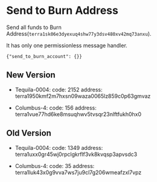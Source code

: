 # Send to Burn Address

Send all funds to Burn Address(`terra1sk06e3dyexuq4shw77y3dsv480xv42mq73anxu`).

It has only one permissionless message handler.

```
{"send_to_burn_account": {}}
```

## New Version
- Tequila-0004: 
   code: 2152
   address: terra1950kmf2m7hxsn09waza0065lz859c0p63gmvaz

- Columbus-4:
   code: 156
   address: terra1vue77hd6ke8msuqhwv5tvsqr23nlftfukh0hx0

## Old Version
- Tequila-0004: 
   code: 1349
   address: terra1uxx0gr45wj0rpclgkrflf3vk8kvqsp3apvsdc3

- Columbus-4:
   code: 35
   address: terra1luk43x0g9vva7ws7ju9cl7g206wmeafzxl7vpz
